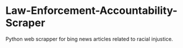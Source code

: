 # Law-Enforcement-Accountability-Scraper
Python web scrapper for bing news articles related to racial injustice.
